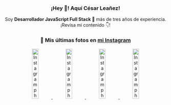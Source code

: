<div align="center">

<h3>¡Hey 👋! Aquí César Leañez!</h3>

<p>Soy <strong>Desarrollador JavaScript Full Stack 🚀</strong> más de tres años de experiencia.<br />¡Revisa mi contenido 👇!</p>

### 📸 Mis últimas fotos en [mi Instagram](https://instagram.com/cesarsoftware.dev)


<a href='https://instagram.com/p/DIAOH7MuTdG' target='_blank'>
  <img width='20%' src='https://instagram.fcmn3-2.fna.fbcdn.net/v/t51.2885-15/487701094_964176539225257_203758693226461245_n.jpg?stp=dst-jpg_e15_tt6&efg=eyJ2ZW5jb2RlX3RhZyI6IkNMSVBTLmltYWdlX3VybGdlbi42NDB4MTE1Ni5zZHIuZjcxODc4LmRlZmF1bHRfY292ZXJfZnJhbWUifQ&_nc_ht=instagram.fcmn3-2.fna.fbcdn.net&_nc_cat=101&_nc_oc=Q6cZ2QHHJPJZwq12TBF_gz3SzTXFTqQGcdM4fq6tG1j6w8eMfrGJP7NPDmBq4BtdsE3GYj4&_nc_ohc=EiMWB_pBRZUQ7kNvwFSYBBM&_nc_gid=gROVqp27h5O4P0FkGNKqHg&edm=ACWDqb8BAAAA&ccb=7-5&ig_cache_key=MzYwMjk0MTgxOTE0ODEyMTkyNg%3D%3D.3-ccb7-5&oh=00_AYEyT1cA7W51rUyPGPmb8QqZ49CV91gA1zPKRq2ECJOCgg&oe=67F4F898&_nc_sid=ee9879' alt='Instagram photo' />
</a>
<a href='https://instagram.com/p/DHtKENeumyc' target='_blank'>
  <img width='20%' src='https://instagram.fcmn2-2.fna.fbcdn.net/v/t51.2885-15/486620439_1373071664043671_6215675251976925620_n.jpg?stp=dst-jpg_e15_tt6&efg=eyJ2ZW5jb2RlX3RhZyI6IkNMSVBTLmltYWdlX3VybGdlbi42NDB4MTE0Ni5zZHIuZjcxODc4LmRlZmF1bHRfY292ZXJfZnJhbWUifQ&_nc_ht=instagram.fcmn2-2.fna.fbcdn.net&_nc_cat=111&_nc_oc=Q6cZ2QHHJPJZwq12TBF_gz3SzTXFTqQGcdM4fq6tG1j6w8eMfrGJP7NPDmBq4BtdsE3GYj4&_nc_ohc=tWSlar3wLdUQ7kNvwFIGuwU&_nc_gid=gROVqp27h5O4P0FkGNKqHg&edm=ACWDqb8BAAAA&ccb=7-5&ig_cache_key=MzU5NzU3NTk0NzE1NjA5MDAxMg%3D%3D.3-ccb7-5&oh=00_AYGWcf_7G7XwuRbcq_gsHZvAqSJ8FHqXFFAsq6YQjZp-wg&oe=67F50E24&_nc_sid=ee9879' alt='Instagram photo' />
</a>
<a href='https://instagram.com/p/DG56-A2MYRH' target='_blank'>
  <img width='20%' src='https://instagram.fcmn2-1.fna.fbcdn.net/v/t51.2885-15/482937859_17909133159097059_4067759707531801866_n.jpg?stp=dst-jpg_e15_tt6&efg=eyJ2ZW5jb2RlX3RhZyI6IkZFRUQuaW1hZ2VfdXJsZ2VuLjIxNjB4MTIxNS5zZHIuZjc1NzYxLmRlZmF1bHRfaW1hZ2UifQ&_nc_ht=instagram.fcmn2-1.fna.fbcdn.net&_nc_cat=103&_nc_oc=Q6cZ2QHHJPJZwq12TBF_gz3SzTXFTqQGcdM4fq6tG1j6w8eMfrGJP7NPDmBq4BtdsE3GYj4&_nc_ohc=IuRT8ocL-98Q7kNvwFKtYoW&_nc_gid=gROVqp27h5O4P0FkGNKqHg&edm=ACWDqb8BAAAA&ccb=7-5&ig_cache_key=MzU4MzE1NDMyNjc2NDM1NjY3OQ%3D%3D.3-ccb7-5&oh=00_AYF9RHwlDl0ANVEkzOkYqtxIwkduE28RV_eav3qZ0cCdcg&oe=67F50D69&_nc_sid=ee9879' alt='Instagram photo' />
</a>
<a href='https://instagram.com/p/DG3CbwaOGBb' target='_blank'>
  <img width='20%' src='https://instagram.fcmn2-1.fna.fbcdn.net/v/t51.2885-15/482703999_17908988550097059_1531515462185596820_n.jpg?stp=dst-jpg_e15_tt6&efg=eyJ2ZW5jb2RlX3RhZyI6IkZFRUQuaW1hZ2VfdXJsZ2VuLjU0Nng1NDYuc2RyLmY3NTc2MS5kZWZhdWx0X2ltYWdlIn0&_nc_ht=instagram.fcmn2-1.fna.fbcdn.net&_nc_cat=103&_nc_oc=Q6cZ2QHHJPJZwq12TBF_gz3SzTXFTqQGcdM4fq6tG1j6w8eMfrGJP7NPDmBq4BtdsE3GYj4&_nc_ohc=9R8lTL2illMQ7kNvwEphd92&_nc_gid=gROVqp27h5O4P0FkGNKqHg&edm=ACWDqb8BAAAA&ccb=7-5&ig_cache_key=MzU4MjM0MjczMjA5NDkyMjg0Mw%3D%3D.3-ccb7-5&oh=00_AYFJ5YbwWNsH1sIBFIMzK4l0bwCxuT04nKDtHZEAcCYxJA&oe=67F4E6B3&_nc_sid=ee9879' alt='Instagram photo' />
</a>

</div>
